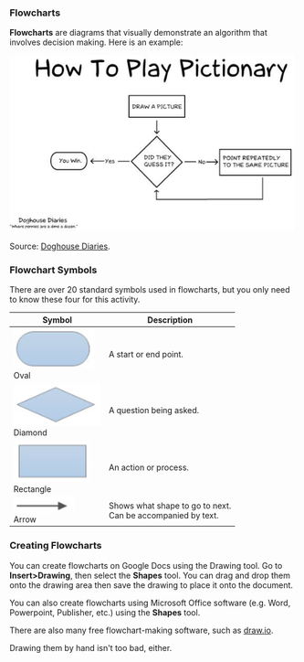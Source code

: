 <!--# [Link to video.](TODO) -->

### Flowcharts

**Flowcharts** are diagrams that visually demonstrate an algorithm that involves decision making. Here is an example:

![](../Images/Flowchart_Example.jpg)

Source: [Doghouse Diaries](http://thedoghousediaries.com/).

### Flowchart Symbols

There are over 20 standard symbols used in flowcharts, but you only need to know these four for this activity.

| Symbol                                    | Description                                                  |
| ----------------------------------------- | ------------------------------------------------------------ |
| ![](../Images/Flowchart_Oval.png)<br>Oval           | A start or end point.                                        |
| ![](../Images/Flowchart_Diamond.png)<br>Diamond     | A question being asked.                                      |
| ![](../Images/Flowchart_Rectangle.png)<br>Rectangle | An action or process.                                        |
| ![](../Images/Flowchart_Arrow.png)<br>Arrow         | Shows what shape to go to next.<br>Can be accompanied by text. |

### Creating Flowcharts 

You can create flowcharts on Google Docs using the Drawing tool. Go to **Insert>Drawing**, then select the **Shapes** tool. You can drag and drop them onto the drawing area then save the drawing to place it onto the document.

You can also create flowcharts using Microsoft Office software (e.g. Word, Powerpoint, Publisher, etc.) using the **Shapes** tool. 

There are also many free flowchart-making software, such as [draw.io](https://www.draw.io/).

Drawing them by hand isn't too bad, either.

